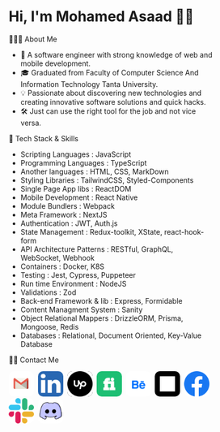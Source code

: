 # Hi, I'm Mohamed Asaad 👋🏻

👨🏻‍💻 About Me

- 🚀  A software engineer with strong knowledge of web and mobile development.
- 🎓  Graduated from Faculty of Computer Science And Information Technology Tanta University.
- 💡  Passionate about discovering new technologies and creating innovative software solutions and quick hacks.
- 🛠️  Just can use the right tool for the job and not vice versa.

🔮 Tech Stack & Skills

- Scripting Languages       : JavaScript
- Programming Languages     : TypeScript
- Another languages         : HTML, CSS, MarkDown
- Styling Libraries         : TailwindCSS, Styled-Components
- Single Page App libs      : ReactDOM
- Mobile Development        : React Native
- Module Bundlers           : Webpack
- Meta Framework            : NextJS
- Authentication            : JWT, Auth.js
- State Management          : Redux-toolkit, XState, react-hook-form
- API Architecture Patterns : RESTful, GraphQL, WebSocket, Webhook
- Containers                : Docker, K8S
- Testing                   : Jest, Cypress, Puppeteer
- Run time Environment      : NodeJS
- Validations               : Zod
- Back-end Framework & lib  : Express, Formidable
- Content Managment System  : Sanity
- Object Relational Mappers : DrizzleORM, Prisma, Mongoose, Redis
- Databases                 : Relational, Document Oriented, Key-Value Database

🤝🏻 Contact Me

<style type="text/css">
    *{
        box-sizing: border-box;
    }
    img{
        height: 50px;
        border-radius: 10px;
    }
    .x, .fiverr, .behance {
        padding: 10px;
    }
    .fiverr{
        background-color: #1dbf73;
    }
    .x, .upwork{
        background-color: #000000;
    }
    .behance{
        background-color: #ffffff;
    }
</style>

<a href='mailto:0xmohamedasaad@gmail.com?subject=Hi Mohamed, Are You Ready to Make An Imapct?\n'></a>

<img src="./assets/gmail.png" alt="Gmail"  />&nbsp;
<img src="./assets/linkedin.png" alt="LinkedIn"  />&nbsp;
<img src="./assets/upwork.png" alt="Upwork" class='bg upwork'/>&nbsp;
<img src="./assets/fiverr.png" alt="Fiverr" class='bg fiverr' />&nbsp;
<img src="./assets/behance.png" alt="Behance" class="bg behance" />&nbsp;
<img src="./assets/x.png" alt="X" class='bg x'/>&nbsp;
<img src="./assets/facebook.svg" alt="Facebook"  />&nbsp;
<img src="./assets/slack.png" alt="Slack"  />&nbsp;
<img src="./assets/discord.svg" alt="Discord"  />&nbsp;
